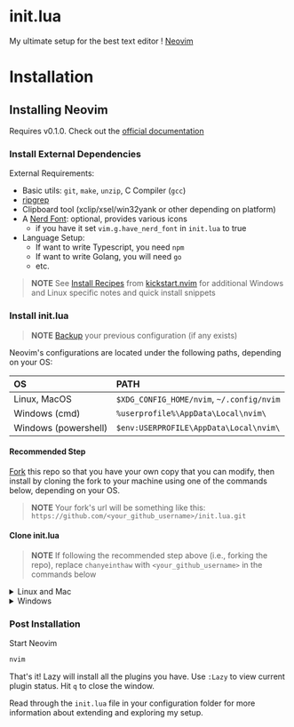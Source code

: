 # init.lua

My ultimate setup for the best text editor ! [Neovim](https://neovim.io/)

# Installation

## Installing Neovim

Requires v0.1.0. Check out the [official documentation](https://github.com/neovim/neovim/blob/master/INSTALL.md)

### Install External Dependencies

External Requirements:
- Basic utils: `git`, `make`, `unzip`, C Compiler (`gcc`)
- [ripgrep](https://github.com/BurntSushi/ripgrep#installation)
- Clipboard tool (xclip/xsel/win32yank or other depending on platform)
- A [Nerd Font](https://www.nerdfonts.com/): optional, provides various icons
  - if you have it set `vim.g.have_nerd_font` in `init.lua` to true
- Language Setup:
  - If want to write Typescript, you need `npm`
  - If want to write Golang, you will need `go`
  - etc.

> **NOTE**
> See [Install Recipes](https://github.com/nvim-lua/kickstart.nvim?tab=readme-ov-file#Install-Recipes) from [kickstart.nvim](https://github.com/nvim-lua/kickstart.nvim) for additional Windows and Linux specific notes
> and quick install snippets

### Install init.lua

> **NOTE**
> [Backup](https://github.com/nvim-lua/kickstart.nvim?tab=readme-ov-file#faq) your previous configuration (if any exists)

Neovim's configurations are located under the following paths, depending on your OS:

| OS | PATH |
| :- | :--- |
| Linux, MacOS | `$XDG_CONFIG_HOME/nvim`, `~/.config/nvim` |
| Windows (cmd)| `%userprofile%\AppData\Local\nvim\` |
| Windows (powershell)| `$env:USERPROFILE\AppData\Local\nvim\` |

#### Recommended Step

[Fork](https://docs.github.com/en/get-started/quickstart/fork-a-repo) this repo
so that you have your own copy that you can modify, then install by cloning the
fork to your machine using one of the commands below, depending on your OS.

> **NOTE**
> Your fork's url will be something like this:
> `https://github.com/<your_github_username>/init.lua.git`

#### Clone init.lua
> **NOTE**
> If following the recommended step above (i.e., forking the repo), replace
> `chanyeinthaw` with `<your_github_username>` in the commands below

<details><summary> Linux and Mac </summary>

```sh
git clone https://github.com/chanyeinthaw/init.lua.git "${XDG_CONFIG_HOME:-$HOME/.config}"/nvim
```

</details>

<details><summary> Windows </summary>

If you're using `cmd.exe`:

```
git clone https://github.com/chanyeinthaw/init.lua.git %userprofile%\AppData\Local\nvim\
```

If you're using `powershell.exe`

```
git clone https://github.com/chanyeinthaw/init.lua.git $env:USERPROFILE\AppData\Local\nvim\
```

</details>

### Post Installation

Start Neovim

```sh
nvim
```

That's it! Lazy will install all the plugins you have. Use `:Lazy` to view
current plugin status. Hit `q` to close the window.

Read through the `init.lua` file in your configuration folder for more
information about extending and exploring my setup.
